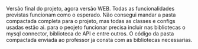 Versão final do projeto, agora versão WEB.
Todas as funcionalidades previstas funcionam como o esperado.
Não consegui mandar a pasta compactada completa para o projeto, mas todas as classes e configs usadas estão ai.
para o peojeto funcionar precisa incluir nas bibliotecas o mysql connector, biblioteca de API e entre outros.
O código da pasta compactada enviada ao professor ja consta com as bibliotecas necessarias. 
